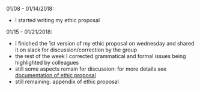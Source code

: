 01/08 - 01/14/2018:

- I started writing my ethic proposal

01/15 - 01/21/2018:

- I finished the 1st version of my ethic proposal on wednesday and shared it on slack for discussion/correction by the group
- the rest of the week I corrected grammatical and formal issues being highlighted by colleagues
- still some aspects remain for discussion: for more details see [documentation of ethic proposal](https://github.com/weissbe92/MSc_thesis_BenediktWeiss/tree/master/ethic%20proposal)
- still remaining: appendix of ethic proposal 
